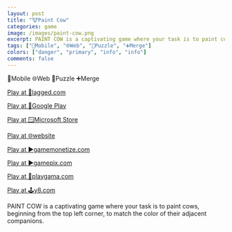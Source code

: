 ```yaml
---
layout: post
title: "🐮Paint Cow"
categories: game
image: /images/paint-cow.png
excerpt: PAINT COW is a captivating game where your task is to paint cows, beginning from the top left corner, to match the color of their adjacent companions.
tags: ["📱Mobile", "🌐Web", "🧩Puzzle", "➕Merge"]
colors: ["danger", "primary", "info", "info"]
comments: false
---
```


<span class="badge badge-danger">📱Mobile</span>
<span class="badge badge-primary">🌐Web</span>
<span class="badge badge-info">🧩Puzzle</span>
<span class="badge badge-info">➕Merge</span>

<a href="https://lagged.com/play/6236/" class="btn btn-primary btn-lg">Play at 🎯lagged.com</a>

<a href="https://play.google.com/store/apps/details?id=com.sublevelgames.paintcow" class="btn btn-primary btn-lg">Play at 📱Google Play</a>

<a href="https://www.microsoft.com/en-us/p/paintcow/9mxn73v3wqmj?activetab=pivot:overviewtab" class="btn btn-primary btn-lg">Play at 🪟Microsoft Store</a>

<a href="https://paintcow.netlify.app/" class="btn btn-primary btn-lg">Play at 🌐website</a>

<a href="https://html5.gamemonetize.co/p193e8kstvtww3sme8gqsx6z7l631fyn/" class="btn btn-primary btn-lg">Play at ▶️gamemonetize.com</a>

<a href="https://www.gamepix.com/play/paint-cow" class="btn btn-primary btn-lg">Play at ▶️gamepix.com</a>

<a href="https://playgama.com/game/Paint-cow" class="btn btn-primary btn-lg">Play at 💜playgama.com</a>

<a href="https://www.y8.com/games/paint_cow" class="btn btn-primary btn-lg">Play at 🕹️y8.com</a>

PAINT COW is a captivating game where your task is to paint cows, beginning from the top left corner, to match the color of their adjacent companions.
